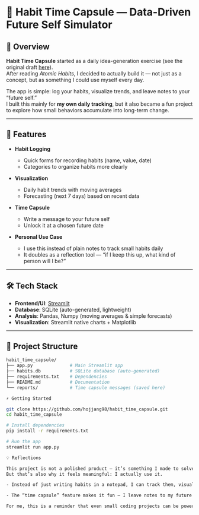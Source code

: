 # 🧠 Habit Time Capsule — Data-Driven Future Self Simulator  

## 📌 Overview  
**Habit Time Capsule** started as a daily idea-generation exercise (see the original draft [here](https://github.com/hojjang98/ideas/blob/main/self-insight/habit_time_capsule.md)).  
After reading *Atomic Habits*, I decided to actually build it — not just as a concept, but as something I could use myself every day.  

The app is simple: log your habits, visualize trends, and leave notes to your “future self.”  
I built this mainly for **my own daily tracking**, but it also became a fun project to explore how small behaviors accumulate into long-term change.  

---

## 🚀 Features  
- **Habit Logging**  
  - Quick forms for recording habits (name, value, date)  
  - Categories to organize habits more clearly  

- **Visualization**  
  - Daily habit trends with moving averages  
  - Forecasting (next 7 days) based on recent data  

- **Time Capsule**  
  - Write a message to your future self  
  - Unlock it at a chosen future date  

- **Personal Use Case**  
  - I use this instead of plain notes to track small habits daily  
  - It doubles as a reflection tool — “if I keep this up, what kind of person will I be?”  

---

## 🛠️ Tech Stack  
- **Frontend/UI**: [Streamlit](https://streamlit.io/)  
- **Database**: SQLite (auto-generated, lightweight)  
- **Analysis**: Pandas, Numpy (moving averages & simple forecasts)  
- **Visualization**: Streamlit native charts + Matplotlib  

---

## 📂 Project Structure  
```bash
habit_time_capsule/
├── app.py              # Main Streamlit app
├── habits.db           # SQLite database (auto-generated)
├── requirements.txt    # Dependencies
├── README.md           # Documentation
└── reports/            # Time capsule messages (saved here)

⚡ Getting Started

git clone https://github.com/hojjang98/habit_time_capsule.git
cd habit_time_capsule

# Install dependencies
pip install -r requirements.txt

# Run the app
streamlit run app.py

💡 Reflections

This project is not a polished product — it’s something I made to solve my own need.
But that’s also why it feels meaningful: I actually use it.

- Instead of just writing habits in a notepad, I can track them, visualize progress, and even forecast trends.

- The “time capsule” feature makes it fun — I leave notes to my future self to see how much I’ve changed.

For me, this is a reminder that even small coding projects can be powerful if they fit into your daily life.